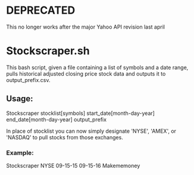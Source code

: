 # DEPRECATED 
This no longer works after the major Yahoo API revision last april 

# Stockscraper.sh
This bash script, given a file containing a list of symbols and a date range, pulls historical adjusted closing price stock data and outputs it to output_prefix.csv.  
## Usage: 
Stockscraper stocklist[symbols] start_date[month-day-year] end_date[month-day-year] output_prefix 

In place of stocklist you can now simply designate 'NYSE', 'AMEX', or 'NASDAQ' to pull stocks from those exchanges.
### Example: 
Stockscraper NYSE 09-15-15 09-15-16 Makememoney
